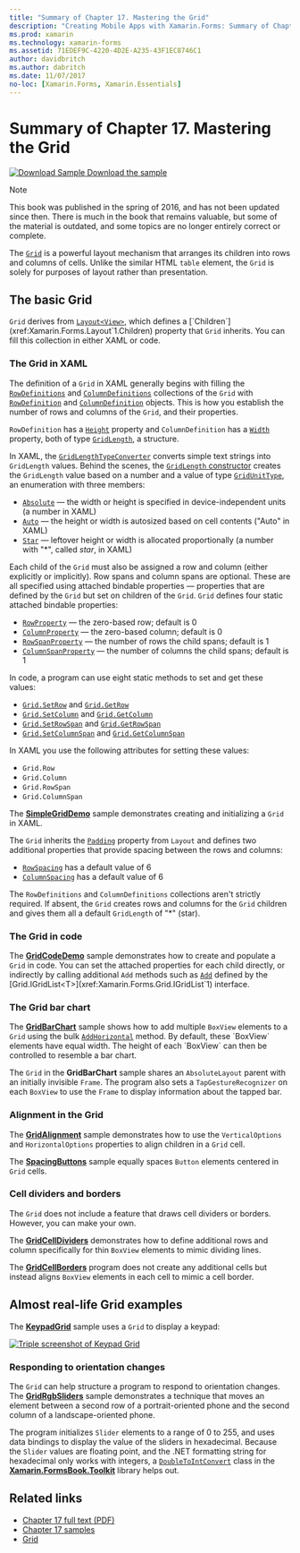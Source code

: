 ```yaml
---
title: "Summary of Chapter 17. Mastering the Grid"
description: "Creating Mobile Apps with Xamarin.Forms: Summary of Chapter 17. Mastering the Grid"
ms.prod: xamarin
ms.technology: xamarin-forms
ms.assetid: 71EDEF9C-4220-4D2E-A235-43F1EC8746C1
author: davidbritch
ms.author: dabritch
ms.date: 11/07/2017
no-loc: [Xamarin.Forms, Xamarin.Essentials]
---
```


# Summary of Chapter 17. Mastering the Grid

[![Download Sample](~/media/shared/download.png) Download the sample](https://github.com/xamarin/xamarin-forms-book-samples/tree/master/Chapter17)

> [!NOTE]
> This book was published in the spring of 2016, and has not been updated since then. There is much in the book that remains valuable, but some of the material is outdated, and some topics are no longer entirely correct or complete.

The [`Grid`](xref:Xamarin.Forms.Grid) is a powerful layout mechanism that arranges its children into rows and columns of cells. Unlike the similar HTML `table` element, the `Grid` is solely for purposes of layout rather than presentation.

## The basic Grid

`Grid` derives from [`Layout<View>`](xref:Xamarin.Forms.Layout`1), which defines a [`Children`](xref:Xamarin.Forms.Layout`1.Children) property that `Grid` inherits. You can fill this collection in either XAML or code.

### The Grid in XAML

The definition of a `Grid` in XAML generally begins with filling the [`RowDefinitions`](xref:Xamarin.Forms.Grid.RowDefinitions) and [`ColumnDefinitions`](xref:Xamarin.Forms.Grid.ColumnDefinitions) collections of the `Grid` with [`RowDefinition`](xref:Xamarin.Forms.RowDefinition) and [`ColumnDefinition`](xref:Xamarin.Forms.ColumnDefinition) objects. This is how you establish the number of rows and columns of the `Grid`, and their properties.

`RowDefinition` has a [`Height`](xref:Xamarin.Forms.RowDefinition.Height) property and `ColumnDefinition` has a [`Width`](xref:Xamarin.Forms.ColumnDefinition.Width) property, both of type [`GridLength`](xref:Xamarin.Forms.GridLength), a structure.

In XAML, the [`GridLengthTypeConverter`](xref:Xamarin.Forms.GridLengthTypeConverter) converts simple text strings into `GridLength` values. Behind the scenes, the [`GridLength` constructor](xref:Xamarin.Forms.GridLength.%23ctor(System.Double,Xamarin.Forms.GridUnitType)) creates the `GridLength` value based on a number and a value of type [`GridUnitType`](xref:Xamarin.Forms.GridUnitType), an enumeration with three members:

- [`Absolute`](xref:Xamarin.Forms.GridUnitType.Absolute) &mdash; the width or height is specified in device-independent units (a number in XAML)
- [`Auto`](xref:Xamarin.Forms.GridUnitType.Auto) &mdash; the height or width is autosized based on cell contents ("Auto" in XAML)
- [`Star`](xref:Xamarin.Forms.GridUnitType.Star) &mdash; leftover height or width is allocated proportionally (a number with "\*", called *star*, in XAML)

Each child of the `Grid` must also be assigned a row and column (either explicitly or implicitly). Row spans and column spans are optional. These are all specified using attached bindable properties &mdash; properties that are defined by the `Grid` but set on children of the `Grid`. `Grid` defines four static attached bindable properties:

- [`RowProperty`](xref:Xamarin.Forms.Grid.RowProperty) &mdash; the zero-based row; default is 0
- [`ColumnProperty`](xref:Xamarin.Forms.Grid.ColumnProperty) &mdash; the zero-based column; default is 0
- [`RowSpanProperty`](xref:Xamarin.Forms.Grid.RowSpanProperty) &mdash; the number of rows the child spans; default is 1
- [`ColumnSpanProperty`](xref:Xamarin.Forms.Grid.ColumnSpanProperty) &mdash; the number of columns the child spans; default is 1

In code, a program can use eight static methods to set and get these values:

- [`Grid.SetRow`](xref:Xamarin.Forms.Grid.SetRow(Xamarin.Forms.BindableObject,System.Int32)) and [`Grid.GetRow`](xref:Xamarin.Forms.Grid.GetRow(Xamarin.Forms.BindableObject))
- [`Grid.SetColumn`](xref:Xamarin.Forms.Grid.SetColumn(Xamarin.Forms.BindableObject,System.Int32)) and [`Grid.GetColumn`](xref:Xamarin.Forms.Grid.GetColumn(Xamarin.Forms.BindableObject))
- [`Grid.SetRowSpan`](xref:Xamarin.Forms.Grid.SetRowSpan(Xamarin.Forms.BindableObject,System.Int32)) and [`Grid.GetRowSpan`](xref:Xamarin.Forms.Grid.GetRowSpan(Xamarin.Forms.BindableObject))
- [`Grid.SetColumnSpan`](xref:Xamarin.Forms.Grid.SetColumnSpan(Xamarin.Forms.BindableObject,System.Int32)) and [`Grid.GetColumnSpan`](xref:Xamarin.Forms.Grid.GetColumnSpan(Xamarin.Forms.BindableObject))

In XAML you use the following attributes for setting these values:

- `Grid.Row`
- `Grid.Column`
- `Grid.RowSpan`
- `Grid.ColumnSpan`

The [**SimpleGridDemo**](https://github.com/xamarin/xamarin-forms-book-samples/tree/master/Chapter17/SimpleGridDemo) sample demonstrates creating and initializing a `Grid` in XAML.

The `Grid` inherits the [`Padding`](xref:Xamarin.Forms.Layout.Padding) property from `Layout` and defines two additional properties that provide spacing between the rows and columns:

- [`RowSpacing`](xref:Xamarin.Forms.Grid.RowSpacing) has a default value of 6
- [`ColumnSpacing`](xref:Xamarin.Forms.Grid.ColumnSpacing) has a default value of 6

The `RowDefinitions` and `ColumnDefinitions` collections aren't strictly required. If absent, the `Grid` creates rows and columns for the `Grid` children and gives them all a default `GridLength` of "\*" (star).

### The Grid in code

The [**GridCodeDemo**](https://github.com/xamarin/xamarin-forms-book-samples/tree/master/Chapter17/GridCodeDemo) sample demonstrates how to create and populate a `Grid` in code. You can set the attached properties for each child directly, or indirectly by calling additional `Add` methods such as [`Add`](xref:Xamarin.Forms.Grid.IGridList`1.Add*) defined by the [Grid.IGridList<T>](xref:Xamarin.Forms.Grid.IGridList`1) interface.

### The Grid bar chart

The [**GridBarChart**](https://github.com/xamarin/xamarin-forms-book-samples/tree/master/Chapter17/GridBarChart) sample shows how to add multiple `BoxView` elements to a `Grid` using the bulk [`AddHorizontal`](xref:Xamarin.Forms.Grid.IGridList`1.AddHorizontal*) method. By default, these `BoxView` elements have equal width. The height of each `BoxView` can then be controlled to resemble a bar chart.

The `Grid` in the **GridBarChart** sample shares an `AbsoluteLayout` parent with an initially invisible `Frame`. The program also sets a `TapGestureRecognizer` on each `BoxView` to use the `Frame` to display information about the tapped bar.

### Alignment in the Grid

The [**GridAlignment**](https://github.com/xamarin/xamarin-forms-book-samples/tree/master/Chapter17/GridAlignment) sample demonstrates how to use the `VerticalOptions` and `HorizontalOptions` properties to align children in a `Grid` cell.

The [**SpacingButtons**](https://github.com/xamarin/xamarin-forms-book-samples/tree/master/Chapter17/SpacingButtons) sample equally spaces `Button` elements centered in `Grid` cells.

### Cell dividers and borders

The `Grid` does not include a feature that draws cell dividers or borders. However, you can make your own.

The [**GridCellDividers**](https://github.com/xamarin/xamarin-forms-book-samples/tree/master/Chapter17/GridCellDividers) demonstrates how to define additional rows and column specifically for thin `BoxView` elements to mimic dividing lines.

The [**GridCellBorders**](https://github.com/xamarin/xamarin-forms-book-samples/tree/master/Chapter17/GridCellBorders) program does not create any additional cells but instead aligns `BoxView` elements in each cell to mimic a cell border.

## Almost real-life Grid examples

The [**KeypadGrid**](https://github.com/xamarin/xamarin-forms-book-samples/tree/master/Chapter17/KeypadGrid) sample uses a `Grid` to display a keypad:

[![Triple screenshot of Keypad Grid](images/ch17fg12-small.png "Keypad Grid")](images/ch17fg12-large.png#lightbox "Keypad Grid")

### Responding to orientation changes

The `Grid` can help structure a program to respond to orientation changes. The
[**GridRgbSliders**](https://github.com/xamarin/xamarin-forms-book-samples/tree/master/Chapter17/GridRgbSliders) sample demonstrates a technique that moves an element between a second row of a portrait-oriented phone and the second column of a landscape-oriented phone.

The program initializes `Slider` elements to a range of 0 to 255, and uses data bindings to display the value of the sliders in hexadecimal. Because the `Slider` values are floating point, and the .NET formatting string for hexadecimal only works with integers, a [`DoubleToIntConvert`](https://github.com/xamarin/xamarin-forms-book-samples/blob/master/Libraries/Xamarin.FormsBook.Toolkit/Xamarin.FormsBook.Toolkit/DoubleToIntConverter.cs) class in the [**Xamarin.FormsBook.Toolkit**](https://github.com/xamarin/xamarin-forms-book-samples/tree/master/Libraries/Xamarin.FormsBook.Toolkit) library helps out.

## Related links

- [Chapter 17 full text (PDF)](https://download.xamarin.com/developer/xamarin-forms-book/XamarinFormsBook-Ch17-Apr2016.pdf)
- [Chapter 17 samples](https://github.com/xamarin/xamarin-forms-book-samples/tree/master/Chapter17)
- [Grid](~/xamarin-forms/user-interface/layouts/grid.md)
